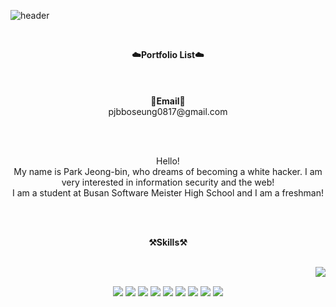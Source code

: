 ![header](https://capsule-render.vercel.app/api?text=JeongBin&nbsp;Park&animation=twinkling&fontColor=58ACFA&fontSize=72&type=transparent)

<br>

<p align="center">
    <Strong>☁️Portfolio List☁️</Strong><br><br>
    <br>
    <br>
<Strong>📧Email📧</Strong><br>pjbboseung0817@gmail.com<br>

</p>

<br>
<br>

<p align="center">
Hello! <br>
My name is Park Jeong-bin, who dreams of becoming a white hacker. I am very interested in information security and the web!<br>
I am a student at Busan Software Meister High School and I am a freshman!<br>
</p>

<br>
<br>

<p align="center">
    <Strong>⚒️Skills⚒️</Strong><br>
</p>
<br>
<img align="right" src="https://github-readme-stats.vercel.app/api/top-langs/?username=Jellybin06&theme=dracula&exclude_repo=Computer-Science-Engineering&layout=compact&langs_count=10"/> 
<br>
<p align="center" display="inline-block">
  <img src="https://img.shields.io/badge/java-007396?style=for-the-badge&logo=java&logoColor=white">
<img src="https://img.shields.io/badge/python-3776AB?style=for-the-badge&logo=python&logoColor=white">
<img src="https://img.shields.io/badge/javascript-F7DF1E?style=for-the-badge&logo=javascript&logoColor=black">
<img src="https://img.shields.io/badge/oracle-F80000?style=for-the-badge&logo=oracle&logoColor=white">
<img src="https://img.shields.io/badge/react-61DAFB?style=for-the-badge&logo=react&logoColor=black">
<img src="https://img.shields.io/badge/node.js-339933?style=for-the-badge&logo=Node.js&logoColor=white">
<img src="https://img.shields.io/badge/linux-FCC624?style=for-the-badge&logo=linux&logoColor=black">
<img src="https://img.shields.io/badge/mysql-4479A1?style=for-the-badge&logo=mysql&logoColor=white"> 
<img src="https://img.shields.io/badge/php-%23777BB4.svg?style=for-the-badge&logo=php&logoColor=white">
</p><br>
<br>
<br>

<br>


